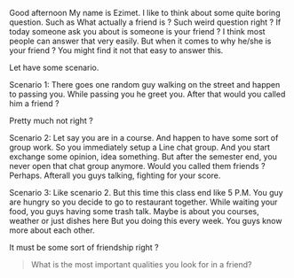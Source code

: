 Good afternoon My name is Ezimet.
I like to think about some quite boring question.
Such as What actually a friend is ?
Such weird question right ? 
If today someone ask you about is someone is your friend ?
I think most people can answer that very easily.
But when it comes to why he/she is your friend ? 
You might find it not that easy to answer this.

Let have some scenario.

Scenario 1:
There goes one random guy walking on the street and happen to 
passing you. While passing you he greet you. After that would you called 
him a friend ?

Pretty much not right ?

Scenario 2:
Let say you are in a course. And happen to have some sort of 
group work. So you immediately setup a Line chat group.
And you start exchange some opinion, idea something.
But after the semester end, you never open that chat group anymore.
Would you called them friends ? 
Perhaps. Afterall you guys talking, fighting for your score. 

Scenario 3:
Like scenario 2. But this time this class end like 5 P.M. 
You guy are hungry so you decide to go to restaurant together.
While waiting your food, you guys having some trash talk.
Maybe is about you courses, weather or just dishes here 
But you doing this every week. You guys know more about each other.

It must be some sort of friendship right ?










>What is the most important qualities you look for in a friend?